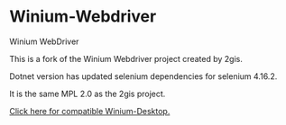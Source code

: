 # Winium-Webdriver
Winium WebDriver

This is a fork of the Winium Webdriver project created by 2gis.

Dotnet version has updated selenium dependencies for selenium 4.16.2.

It is the same MPL 2.0 as the 2gis project.

[Click here for compatible Winium-Desktop.](https://github.com/kgmouri/Winium.Desktop/releases)
